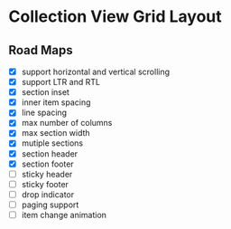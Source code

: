 # Collection View Grid Layout

## Road Maps

- [x] support horizontal and vertical scrolling
- [x] support LTR and RTL
- [x] section inset
- [x] inner item spacing
- [x] line spacing
- [x] max number of columns
- [x] max section width
- [x] mutiple sections
- [x] section header
- [x] section footer
- [ ] sticky header
- [ ] sticky footer
- [ ] drop indicator
- [ ] paging support
- [ ] item change animation

